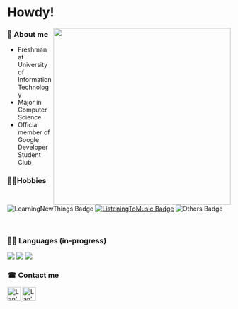 # Howdy!


<img align='right' src="https://media.giphy.com/media/mTs11L9uuyGiI/giphy.gif" width="400">


### 🦄 About me
- Freshman at University of Information Technology
- Major in Computer Science
- Official member of Google Developer Student Club

### 🐱‍👤Hobbies
![LearningNewThings Badge](https://img.shields.io/badge/-Learning_new_things-00C6C6?style=flat)
[![ListeningToMusic Badge](https://img.shields.io/badge/-Listening_to_music-4F006B?style=flat)](https://youtu.be/dQw4w9WgXcQ)
![Others Badge](https://img.shields.io/badge/-etc-AF0000?style=flat)

<br>

### 👩‍💻 Languages (in-progress)
<img src="https://img.shields.io/badge/C%2B%2B-00599C?style=for-the-badge&logo=c%2B%2B&logoColor=white" />
<img src="https://img.shields.io/badge/HTML5-E34F26?style=for-the-badge&logo=html5&logoColor=white" />
<img src="https://img.shields.io/badge/CSS3-1572B6?style=for-the-badge&logo=css3&logoColor=white" />

<br>

### ☎ Contact me
<a href="https://www.facebook.com/nttl115">
    <img src="https://www.vectorlogo.zone/logos/facebook/facebook-tile.svg" alt="Lan's facebook profile" height="30" width="30">
</a>

<a href="https://www.instagram.com/lan.emerald/">
    <img src="https://www.vectorlogo.zone/logos/instagram/instagram-tile.svg" alt="Lan's ig profile" height="30" width="30">
</a>


<!---
emerald-lan/emerald-lan is a ✨ special ✨ repository because its `README.md` (this file) appears on your GitHub profile.
You can click the Preview link to take a look at your changes.
--->
<!---SOURCES:
https://raw.githubusercontent.com/vanviethieuanh/vanviethieuanh/main/README.md 
https://www.creative-tim.com/blog/educational-tech/how-to-create-github-profile/
https://github.com/alexandresanlim/Badges4-README.md-Profile
https://github.com/kautukkundan/Awesome-Profile-README-templates/tree/master/code-styled
--->
